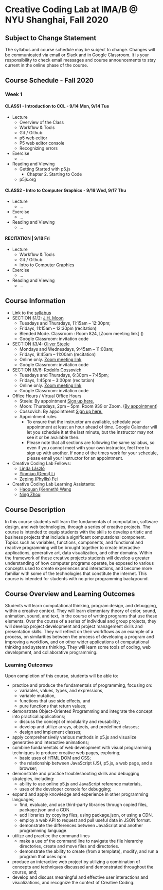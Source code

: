 # Creative Coding Lab at IMA/B @ NYU Shanghai, Fall 2020

## Subject to Change Statement
The syllabus and course schedule may be subject to change. Changes will be communicated via email or Slack and in Google Classroom. It is your responsibility to check email messages and course announcements to stay current in the online phase of the course.


## Course Schedule - Fall 2020

### Week 1

#### CLASS1 - Introduction to CCL - 9/14 Mon, 9/14 Tue
* Lecture
  * Overview of the Class
  * Workflow & Tools
  * Git / Github
  * p5 web editor
  * P5 web editor console
  * Recognizing errors
* Exercise
  * ...
* Reading and Viewing
  * Getting Started with p5.js
    * Chapter 2. Starting to Code
  * p5js.org

#### CLASS2 - Intro to Computer Graphics - 9/16 Wed, 9/17 Thu
* Lecture
  * ...
* Exercise
  * ...
* Reading and Viewing
  * ...

#### RECITATION | 9/18 Fri
* Lecture
  * Workflow & Tools
  * Git / Github
  * Intro to Computer Graphics
* Exercise
  * ...
* Reading and Viewing
  * ...

## Course Information
* Link to the [syllabus](https://docs.google.com/document/d/1Bp_ZFETOXmskPMdWBHZ81BNzNsrq1Yq5jrcFN_n0Rv0/edit?usp=sharing)
* SECTION §1/2: [J.H. Moon](jh.moon@nyu.edu)
  * Tuesdays and Thursdays, 11:15am – 12:30pm;
  * Fridays, 11:15am – 12:30pm (recitation)
  * Blended Mode. Classroom : Room 824, [Zoom meeting link] ()
  * Google Classroom: invitation code
* SECTION §3/4: [Oliver Steele](ows1@nyu.edu)
  * Mondays and Wednesdays, 9:45am – 11:00am;
  * Fridays, 9:45am – 11:00am (recitation)
  * Online only. [Zoom meeting link]()
  * Google Classroom: invitation code
* SECTION §5/6: [Rodolfo Cossovich](cossovich@nyu.edu)
  * Tuesdays and Thursdays, 6:30pm – 7:45pm;
  * Fridays, 1:45pm – 3:00pm (recitation)
  * Online only. [Zoom meeting link]()
  * Google Classroom: invitation code
* Office Hours / Virtual Office Hours
  * Steele: By appointment [Sign up here.](https://calendar.google.com/calendar/u/0/selfsched?sstoken=UU1TaDFWeEV2ZzFHfGRlZmF1bHR8NzBkMmRmNGEzZGE3ZDBmNzExMGUwYWZkYzkwZmFkYWI)
  * Moon: Thursdays, 2pm – 5pm. Room 939 or Zoom. ([By appointment](jh.moon@nyu.edu))
  * Cossovich: By appointment [Sign up here.]()
  * Appointment rules
    * To ensure that the instructor am available, schedule your appointment at least an hour ahead of time. Google Calendar will let you schedule it at the last minute, but the instructor may not see it or be available then.
    * Please note that all sections are following the same syllabus, so even if you cannot meet with your own instructor, feel free to sign up with another. If none of the times work for your schedule, please email your instructor for an appointment.
* Creative Coding Lab Fellows:
  * [Linda László](lll337@nyu.edu)
  * [Yinmiao (Demi) Li](yl4121@nyu.edu)
  * [Zeping (Phyllis) Fei](zf534@nyu.edu)
* Creative Coding Lab Learning Assistants:
  * [Haoquan (Kenneth) Wang](hw1882@nyu.edu)
  * [Ning Zhou](nz826@nyu.edu)

## Course Description
In this course students will learn the fundamentals of computation, software design, and web technologies, through a series of creative projects. The course is intended to equip students with the skills to develop artistic and business projects that include a significant computational component. Topics such as variables, functions, components, and functional and reactive programming will be brought together to create interactive applications, generative art, data visualization, and other domains. Within the framework of these creative projects students will develop a greater understanding of how computer programs operate, be exposed to various concepts used to create experiences and interactions, and become more familiar with some of the technologies that constitute the internet. This course is intended for students with no prior programming background.
 
## Course Overview and Learning Outcomes
Students will learn computational thinking, program design, and debugging, within a creative context. They will learn elementary theory of color, sound, animation, sound, and text, in the course of writing programs that use these elements. Over the course of a series of individual and group projects, they will develop project development and project management skills and presentation skills. They will reflect on their workflows as an example of a process, on similarities between the process of developing a program and improving a workflow, and on other wider applications of computational thinking and systems thinking. They will learn some tools of coding, web development, and collaborative programming.

### Learning Outcomes
Upon completion of this course, students will be able to:
* practice and produce the fundamentals of programming, focusing on:
  * variables, values, types, and expressions,
  * variable mutation,
  * functions that use side effects, and
  * pure functions that return values;
* demonstrate Object-Oriented Programming and integrate the concept into practical applications;
  * discuss the concept of modularity and reusability;
  * develop and utilize arrays, objects, and predefined classes;
  * design and implement classes;
* apply comprehensively various methods in p5.js and visualize generative and interactive animations;
* combine fundamentals of web development with visual programming techniques to produce creative web pages, exploring;
  * basic uses of HTML DOM and CSS;
  * the relationship between JavaScript (JS), p5.js, a web page, and a browser;
* demonstrate and practice troubleshooting skills and debugging strategies, including:
  * ability to use online p5.js and JavaScript reference materials,
  * uses of the developer console for debugging;
* expand and apply knowledge and experience in other programming languages;
  * find, evaluate, and use third-party libraries through copied files, package.json and a CDN.
  * add libraries by copying files, using package.json, or using a CDN.
  * employ a web API to request and pull useful data in JSON format.
  * demonstrate the differences between JavaScript and another programming language. 
* utilize and practice the command lines
  * make a use of the command line to navigate the file hierarchy directories, create and move files and directories.
  * demonstrate the ability to create (from a template), modify, and run a program that uses npm.
* produce an interactive web project by utilizing a combination of concepts and techniques discussed and demonstrated throughout the course, and;
* develop and discuss meaningful and effective user interactions and visualizations, and recognize the context of Creative Coding.

